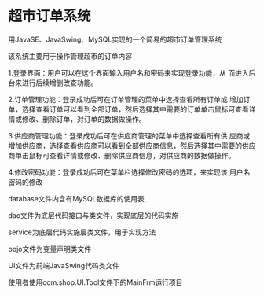 # 超市订单系统
 用JavaSE、JavaSwing、MySQL实现的一个简易的超市订单管理系统

 该系统主要用于操作管理超市的订单内容

 1.登录界面：用户可以在这个界面输入用户名和密码来实现登录功能，从
 而进入后台来进行后续增删改查功能。

 2.订单管理功能：登录成功后可在订单管理的菜单中选择查看所有订单或
 增加订单，选择查看订单可以看到全部订单，然后选择其中需要的订单单击鼠标可查看详情或修改、删除订单，对订单的数据做操作。

 3.供应商管理功能：登录成功后可在供应商管理的菜单中选择查看所有供
 应商或增加供应商，选择查看供应商可以看到全部供应商信息，然后选择其中需要的供应商单击鼠标可查看详情或修改、删除供应商信息，对供应商的数据做操作。
 
4.修改密码功能：登录成功后可在菜单栏选择修改密码的选项，来实现该
 用户名密码的修改

database文件内含有MySQL数据库的使用表

dao文件为底层代码接口与类文件，实现底层的代码实施

service为底层代码实施层类文件，用于实现方法

pojo文件为变量声明类文件

UI文件为前端JavaSwing代码类文件

使用者使用com.shop.UI.Tool文件下的MainFrm运行项目